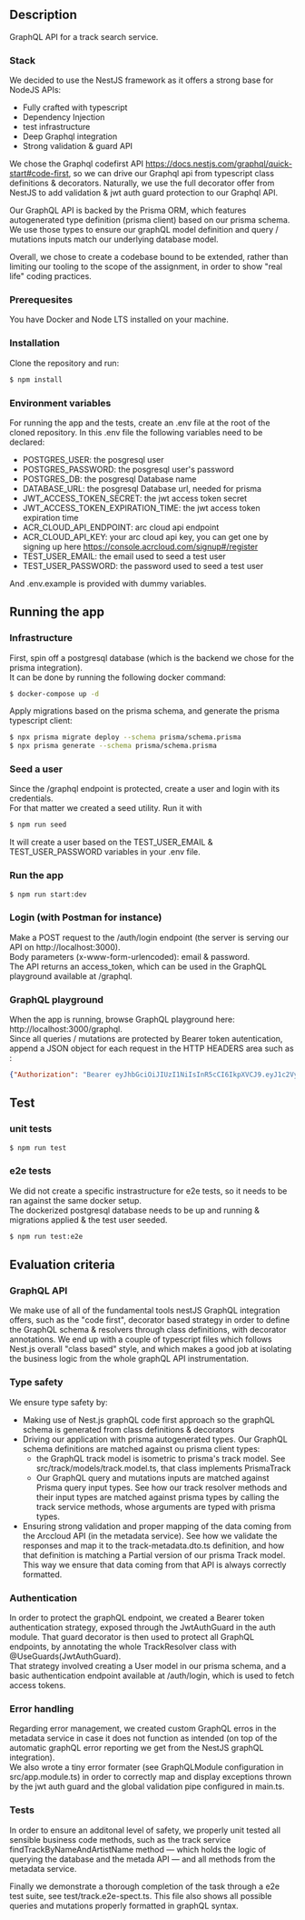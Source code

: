 ## Description

GraphQL API for a track search service.


### Stack

We decided to use the NestJS framework as it offers a strong base for NodeJS APIs:
- Fully crafted with typescript
- Dependency Injection
- test infrastructure
- Deep Graphql integration
- Strong validation & guard API

We chose the Graphql codefirst API https://docs.nestjs.com/graphql/quick-start#code-first,
so we can drive our Graphql api from typescript class definitions & decorators.
Naturally, we use the full decorator offer from NestJS to add validation & jwt auth guard protection to our Graphql API.

Our GraphQL API is backed by the Prisma ORM, which features autogenerated type definition (prisma client) based on our prisma schema.
We use those types to ensure our graphQL model definition and query / mutations inputs match our underlying database model.

Overall, we chose to create a codebase bound to be extended, rather than limiting our tooling to the scope of the assignment, in order to show "real life" coding practices.


### Prerequesites

You have Docker and Node LTS installed on your machine.


### Installation

Clone the repository and run:

```bash
$ npm install
```


### Environment variables

For running the app and the tests, create an .env file at the root of the cloned repository.
In this .env file the following variables need to be declared:

- POSTGRES_USER: the posgresql user
- POSTGRES_PASSWORD: the posgresql user's password
- POSTGRES_DB: the posgresql Database name
- DATABASE_URL: the posgresql Database url, needed for prisma
- JWT_ACCESS_TOKEN_SECRET: the jwt access token secret
- JWT_ACCESS_TOKEN_EXPIRATION_TIME: the jwt access token expiration time
- ACR_CLOUD_API_ENDPOINT: arc cloud api endpoint
- ACR_CLOUD_API_KEY: your arc cloud api key, you can get one by signing up here https://console.acrcloud.com/signup#/register
- TEST_USER_EMAIL: the email used to seed a test user
- TEST_USER_PASSWORD: the password used to seed a test user

And .env.example is provided with dummy variables.


## Running the app

### Infrastructure

First, spin off a postgresql database (which is the backend we chose for the prisma integration).<br />
It can be done by running the following docker command:

```bash
$ docker-compose up -d
```

Apply migrations based on the prisma schema, and generate the prisma typescript client:

```bash
$ npx prisma migrate deploy --schema prisma/schema.prisma
$ npx prisma generate --schema prisma/schema.prisma
```


### Seed a user

Since the /graphql endpoint is protected, create a user and login with its credentials.<br />
For that matter we created a seed utility. Run it with

```bash
$ npm run seed
```

It will create a user based on the TEST_USER_EMAIL & TEST_USER_PASSWORD variables in your .env file.


### Run the app

```bash
$ npm run start:dev
```


### Login (with Postman for instance)

Make a POST request to the /auth/login endpoint (the server is serving our API on http://localhost:3000).<br />
Body parameters (x-www-form-urlencoded): email & password.<br />
The API returns an access_token, which can be used in the GraphQL playground available at /graphql.


### GraphQL playground

When the app is running, browse GraphQL playground here: http://localhost:3000/graphql.<br />
Since all queries / mutations are protected by Bearer token autentication, append a JSON object for each request in the HTTP HEADERS area such as :

```json
{"Authorization": "Bearer eyJhbGciOiJIUzI1NiIsInR5cCI6IkpXVCJ9.eyJ1c2VySWQiOjEsImlhdCI6MTcwNzc0MzkyOSwiZXhwIjoxNzA3NzQ0ODI5fQ.CmtD_A5-m405VzgxU1ZLXnOL4b6m6zuo9Bk68tL7xpc"}
```


## Test

### unit tests

```bash
$ npm run test
```

### e2e tests

We did not create a specific instrastructure for e2e tests, so it needs to be ran against the same docker setup.<br />
The dockerized postgresql database needs to be up and running & migrations applied & the test user seeded.

```bash
$ npm run test:e2e
```

## Evaluation criteria

### GraphQL API

We make use of all of the fundamental tools nestJS GraphQL integration offers, such as the "code first", decorator based strategy in order to define the GraphQL schema & resolvers through class definitions, with decorator annotations. We end up with a couple of typescript files which follows Nest.js overall "class based" style, and which makes a good job at isolating the business logic from the whole graphQL API instrumentation.


### Type safety

We ensure type safety by:

- Making use of Nest.js graphQL code first approach so the graphQL schema is generated from class definitions & decorators
- Driving our application with prisma autogenerated types. Our GraphQL schema definitions are matched against ou prisma client types:
  - the GraphQL track model is isometric to prisma's track model. See src/track/models/track.model.ts, that class implements PrismaTrack
  - Our GraphQL query and mutations inputs are matched against Prisma query input types. See how our track resolver methods and their input types are matched against prisma types by calling the track service methods, whose arguments are typed with prisma types.
- Ensuring strong validation and proper mapping of the data coming from the Arccloud API (in the metadata service). See how we validate the responses and map it to the track-metadata.dto.ts definition, and how that definition is matching a Partial version of our prisma Track model. This way we ensure that data coming from that API is always correctly formatted.


### Authentication

In order to protect the graphQL endpoint, we created a Bearer token authentication strategy, exposed through the JwtAuthGuard in the auth module. That guard decorator is then used to protect all GraphQL endpoints, by annotating the whole TrackResolver class with @UseGuards(JwtAuthGuard).<br />
That strategy involved creating a User model in our prisma schema, and a basic authentication endpoint available at /auth/login, which is used to fetch access tokens.


### Error handling

Regarding error management, we created custom GraphQL erros in the metadata service in case it does not function as intended (on top of the automatic graphQL error reporting we get from the NestJS graphQL integration).<br />
We also wrote a tiny error formater (see GraphQLModule configuration in src/app.module.ts) in order to correctly map and display exceptions thrown by the jwt auth guard and the global validation pipe configured in main.ts.


### Tests

In order to ensure an additonal level of safety, we properly unit tested all sensible business code methods,
such as the track service findTrackByNameAndArtistName method — which holds the logic of querying the database and the metada API — and all methods from the metadata service.

Finally we demonstrate a thorough completion of the task through a e2e test suite, see test/track.e2e-spect.ts.
This file also shows all possible queries and mutations properly formatted in graphQL syntax.
